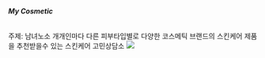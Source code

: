 ###### ***My Cosmetic***
주제: 남녀노소 개개인마다 다른 피부타입별로 다양한 코스메틱 브랜드의 스킨케어 제품을 추천받을수 있는 스킨케어 고민상담소
<image src="search.pstatic.net/common/?src=http%3A%2F%2Fshop1.phinf.naver.net%2F20210601_185%2F1622549002357WxgWE_JPEG%2F23684836045858687_527947691.jpg&type=sc960_832">
<!--
**gkflalee16/gkflalee16** is a ✨ _special_ ✨ repository because its `README.md` (this file) appears on your GitHub profile.

Here are some ideas to get you started:

- 🔭 I’m currently working on ...
- 🌱 I’m currently learning ...
- 👯 I’m looking to collaborate on ...
- 🤔 I’m looking for help with ...
- 💬 Ask me about ...
- 📫 How to reach me: ...
- 😄 Pronouns: ...
- ⚡ Fun fact: ...
-->
